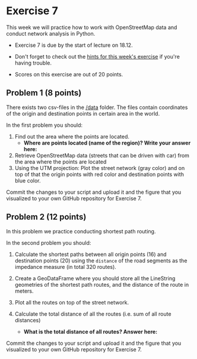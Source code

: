 # Exercise 7

This week we will practice how to work with OpenStreetMap data and conduct network analysis in Python.

- Exercise 7 is due by the start of lecture on 18.12.

- Don't forget to check out the [hints for this week's exercise](https://automating-gis-processes.github.io/2017/lessons/L7/exercise-7-hints.html) if you're having trouble.

- Scores on this exercise are out of 20 points.

## Problem 1 (8 points)

There exists two csv-files in the [/data](/data) folder. The files contain coordinates of the
origin and destination points in certain area in the world.

In the first problem you should:

 1. Find out the area where the points are located.
    - **Where are points located (name of the region)? Write your answer here:**
 2. Retrieve OpenStreetMap data (streets that can be driven with car) from the area where the points are located
 3. Using the UTM projection: Plot the street network (gray color) and on top of that the origin points with red color and destination points with blue color.

Commit the changes to your script and upload it and the figure that you visualized to your own GitHub repository for Exercise 7.

## Problem 2 (12 points)

In this problem we practice conducting shortest path routing.

In the second problem you should:

 1. Calculate the shortest paths between all origin points (16) and destination points (20) using the `distance` of the road segments as the impedance measure (in total 320 routes).
 2. Create a GeoDataFrame where you should store all the LineString geometries of the shortest path routes, and the distance of the route in meters.
 3. Plot all the routes on top of the street network.
 4. Calculate the total distance of all the routes (i.e. sum of all route distances)

    - **What is the total distance of all routes? Answer here:**

Commit the changes to your script and upload it and the figure that you visualized to your own GitHub repository for Exercise 7.

